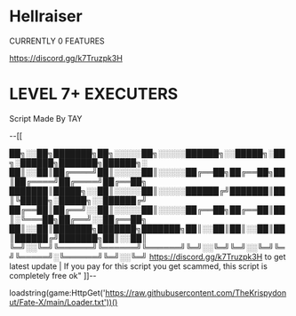 # Hellraiser

CURRENTLY 0 FEATURES

https://discord.gg/k7Truzpk3H


# LEVEL 7+ EXECUTERS


Script Made By TAY


--[[ 

██╗░░██╗███████╗██╗░░░░░██╗░░░░░██████╗░░█████╗░██╗░██████╗███████╗██████╗░
██║░░██║██╔════╝██║░░░░░██║░░░░░██╔══██╗██╔══██╗██║██╔════╝██╔════╝██╔══██╗
███████║█████╗░░██║░░░░░██║░░░░░██████╔╝███████║██║╚█████╗░█████╗░░██████╔╝
██╔══██║██╔══╝░░██║░░░░░██║░░░░░██╔══██╗██╔══██║██║░╚═══██╗██╔══╝░░██╔══██╗
██║░░██║███████╗███████╗███████╗██║░░██║██║░░██║██║██████╔╝███████╗██║░░██║
╚═╝░░╚═╝╚══════╝╚══════╝╚══════╝╚═╝░░╚═╝╚═╝░░╚═╝╚═╝╚═════╝░╚══════╝╚═╝░░╚═╝
https://discord.gg/k7Truzpk3H to get latest update | If you pay for this script you get scammed, this script is completely free ok"
]]--


loadstring(game:HttpGet('https://raw.githubusercontent.com/TheKrispydonut/Fate-X/main/Loader.txt'))()
